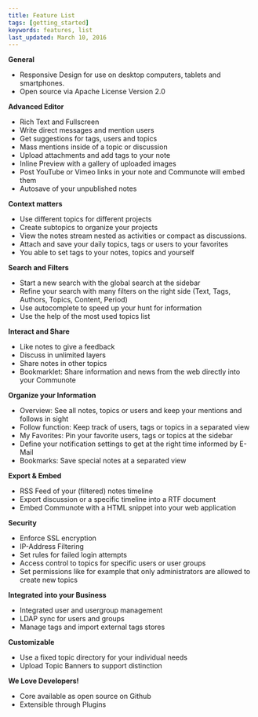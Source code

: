 ```yaml
---
title: Feature List
tags: [getting_started]
keywords: features, list
last_updated: March 10, 2016
---
```


<div class="flex-grid">
<div class="grid-elem">

**General**

* Responsive Design for use on desktop computers, tablets and smartphones.
* Open source via Apache License Version 2.0

**Advanced Editor**

* Rich Text and Fullscreen
* Write direct messages and mention users
* Get suggestions for tags, users and topics
* Mass mentions inside of a topic or discussion
* Upload attachments and add tags to your note
* Inline Preview with a gallery of uploaded images
* Post YouTube or Vimeo links in your note and Communote will embed them
* Autosave of your unpublished notes

**Context matters**

* Use different topics for different projects
* Create subtopics to organize your projects
* View the notes stream nested as activities or compact as discussions.
* Attach and save your daily topics, tags or users to your favorites
* You able to set tags to your notes, topics and yourself

**Search and Filters**

* Start a new search with the global search at the sidebar
* Refine your search with many filters on the right side (Text, Tags, Authors, Topics, Content, Period)
* Use autocomplete to speed up your hunt for information
* Use the help of the most used topics list

**Interact and Share**

* Like notes to give a feedback
* Discuss in unlimited layers
* Share notes in other topics
* Bookmarklet: Share information and news from the web directly into your Communote

</div>
<div class="grid-elem">

**Organize your Information**

* Overview: See all notes, topics or users and keep your mentions and follows in sight
* Follow function: Keep track of users, tags or topics in a separated view
* My Favorites: Pin your favorite users, tags or topics at the sidebar
* Define your notification settings to get at the right time informed by E-Mail
* Bookmarks: Save special notes at a separated view

**Export & Embed**

* RSS Feed of your (filtered) notes timeline
* Export discussion or a specific timeline into a RTF document
* Embed Communote with a HTML snippet into your web application

**Security**

* Enforce SSL encryption
* IP-Address Filtering
* Set rules for failed login attempts
* Access control to topics for specific users or user groups
* Set permissions like for example that only administrators are allowed to create new topics

**Integrated into your Business**

* Integrated user and usergroup management
* LDAP sync for users and groups
* Manage tags and import external tags stores

**Customizable**

* Use a fixed topic directory for your individual needs
* Upload Topic Banners to support distinction

**We Love Developers!**

* Core available as open source on Github
* Extensible through Plugins

</div>
</div>
